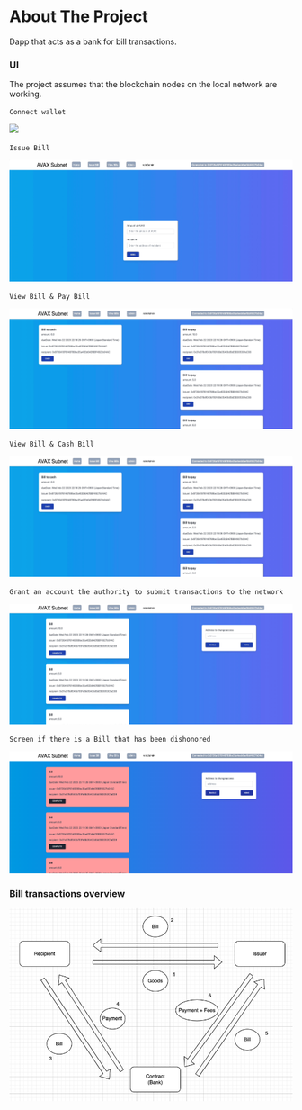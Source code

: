 # About The Project

Dapp that acts as a bank for bill transactions.

### UI

The project assumes that the blockchain nodes on the local network are working.

`Connect wallet`

![](/public/ConnectWallet.gif)

`Issue Bill`

![](/public/IssueBill.gif)

`View Bill & Pay Bill`

![](/public/PayBill.gif)

`View Bill & Cash Bill`

![](/public/CashBill.gif)

`Grant an account the authority to submit transactions to the network`

![](/public/Authorize.gif)

`Screen if there is a Bill that has been dishonored`

![](/public/Dishonored.png)

### Bill transactions overview
![](/public/overview.png)
